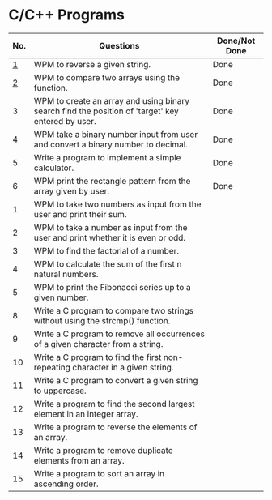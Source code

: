 # C/C++ Programs 

| No.  	| Questions                                                                                           	| Done/Not Done     |
|------	|------------------------------------------------------------------------------------------------------	|------------------ |
| [1](string_reverse.cpp)     | WPM to reverse a given string.                                                                        | Done              |
| [2](array_compare.cpp)     | WPM to compare two arrays using the function.                                                         | Done              |
| 3     | WPM to create an array and using binary search find the position of 'target' key entered by user.     | Done              |
| 4     | WPM take a binary number input from user and convert a binary number to decimal.                      | Done              |
| 5     |Write a program to implement a simple calculator.                                                      | Done              |
| 6     | WPM print the rectangle pattern from the array given by user.                                         | Done              |
| 1    	| WPM to take two numbers as input from the user and print their sum.              	                    |                   |
| 2    	| WPM to take a number as input from the user and print whether it is even or odd. 	                    |           	      |
| 3    	| WPM to find the factorial of a number.                                           	                    |           	      |
| 4     | WPM to calculate the sum of the first n natural numbers.                                              |                   |
| 5     | WPM to print the Fibonacci series up to a given number.                                               |                   |
| 8     |Write a C program to compare two strings without using the strcmp() function.                          |                   |
| 9     |Write a C program to remove all occurrences of a given character from a string.                        |                   |
| 10    |Write a C program to find the first non-repeating character in a given string.                         |                   |
| 11    |Write a C program to convert a given string to uppercase.                                              |                   |
| 12    |Write a program to find the second largest element in an integer array.                                |                   |
| 13    |Write a program to reverse the elements of an array.                                                   |                   |
| 14    |Write a program to remove duplicate elements from an array.                                            |                   |
| 15    |Write a program to sort an array in ascending order.                                                   |                   |


